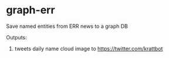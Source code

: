 # graph-err
Save named entities from ERR news to a graph DB


Outputs:

1) tweets daily name cloud image to https://twitter.com/krattbot 

